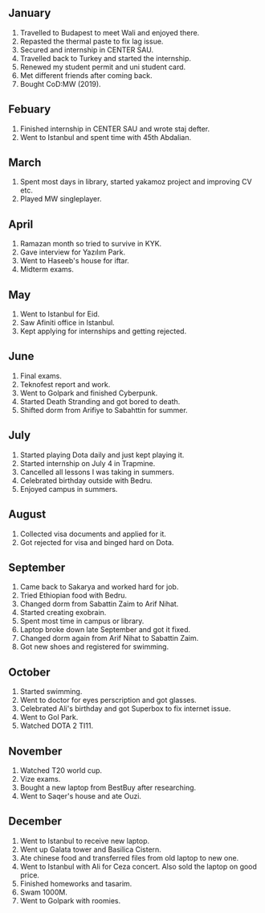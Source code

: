 ## January
1. Travelled to Budapest to meet Wali and enjoyed there.
2. Repasted the thermal paste to fix lag issue. 
3. Secured and internship in CENTER SAU. 
4. Travelled back to Turkey and started the internship.
5. Renewed my student permit and uni student card.
6. Met different friends after coming back.
7. Bought CoD:MW (2019).

## Febuary
1. Finished internship in CENTER SAU and wrote staj defter.
2. Went to Istanbul and spent time with 45th Abdalian. 

## March
1. Spent most days in library, started yakamoz project and improving CV etc.
2. Played MW singleplayer.

## April 
1. Ramazan month so tried to survive in KYK.
2. Gave interview for Yazılım Park.
3. Went to Haseeb's house for iftar.
4. Midterm exams.

## May 
1. Went to Istanbul for Eid.
2. Saw Afiniti office in Istanbul.
3. Kept applying for internships and getting rejected.
   
## June
1. Final exams. 
2. Teknofest report and work.
3. Went to Golpark and finished Cyberpunk.
4. Started Death Stranding and got bored to death.
5. Shifted dorm from Arifiye to Sabahttin for summer.

## July
1. Started playing Dota daily and just kept playing it.
2. Started internship on July 4 in Trapmine.
3. Cancelled all lessons I was taking in summers.
4. Celebrated birthday outside with Bedru.
5. Enjoyed campus in summers.
   
## August
1. Collected visa documents and applied for it.
2. Got rejected for visa and binged hard on Dota.

## September
1. Came back to Sakarya and worked hard for job.
2. Tried Ethiopian food with Bedru.
3. Changed dorm from Sabattin Zaim to Arif Nihat.
4. Started creating exobrain.
5. Spent most time in campus or library.
6. Laptop broke down late September and got it fixed.
7. Changed dorm again from Arif Nihat to Sabattin Zaim.
8. Got new shoes and registered for swimming.

## October
1. Started swimming.   
2. Went to doctor for eyes perscription and got glasses.
3. Celebrated Ali's birthday and got Superbox to fix internet issue.
4. Went to Gol Park.
5. Watched DOTA 2 TI11.

## November
1. Watched T20 world cup.
2. Vize exams.
3. Bought a new laptop from BestBuy after researching. 
4. Went to Saqer's house and ate Ouzi.
   
## December
1. Went to Istanbul to receive new laptop.
2. Went up Galata tower and Basilica Cistern.
3. Ate chinese food and transferred files from old laptop to new one.
4. Went to Istanbul with Ali for Ceza concert. Also sold the laptop on good price.
5. Finished homeworks and tasarim.
6. Swam 1000M.
7. Went to Golpark with roomies. 
   





   